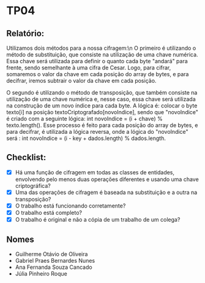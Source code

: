 # TP04

## Relatório:

Utilizamos dois métodos para a nossa cifragem:\n
O primeiro é utilizando o método de substituição, que consiste na utilização de uma chave numérica. Essa chave será utilizada para definir o quanto cada byte "andará" para frente, sendo semelhante à uma cifra de Cesar. Logo, para cifrar, somaremos o valor da chave em cada posição do array de bytes, e para decifrar, iremos subtrair o valor da chave em cada posição.

O segundo é utilizando o método de transposição, que também consiste na utilização de uma chave numérica e, nesse caso, essa chave será utilizada na construção de um novo índice para cada byte. A lógica é:
colocar o byte texto[i] na posição textoCriptografado[novoIndice], sendo que "novoIndice" é criado com a seguinte lógica: int novoIndice = (i + chave) % texto.length(). Esse processo é feito para cada posição do array de bytes, e para decifrar, é utilizada a lógica reversa, onde a lógica do "novoIndice" será : int novoIndice = (i - key + dados.length) % dados.length.


## Checklist:

- [x] Há uma função de cifragem em todas as classes de entidades, envolvendo pelo menos duas operações diferentes e usando uma chave criptográfica?
- [x] Uma das operações de cifragem é baseada na substituição e a outra na transposição?
- [x] O trabalho está funcionando corretamente?
- [x] O trabalho está completo?
- [x] O trabalho é original e não a cópia de um trabalho de um colega?

## Nomes

- Guilherme Otávio de Oliveira
- Gabriel Praes Bernardes Nunes
- Ana Fernanda Souza Cancado
- Júlia Pinheiro Roque

